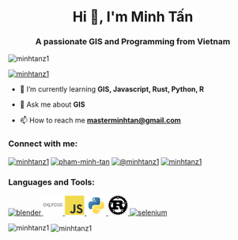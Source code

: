 <h1 align="center">Hi 👋, I'm Minh Tấn</h1>
<h3 align="center">A passionate GIS and Programming from Vietnam</h3>

<p align="left"> <img src="https://komarev.com/ghpvc/?username=minhtanz1&label=Profile%20views&color=0e75b6&style=flat-square" alt="minhtanz1" /> </p>

<p align="left"> <a href="https://github.com/ryo-ma/github-profile-trophy"><img src="https://github-profile-trophy.vercel.app/?username=minhtanz1" alt="minhtanz1" /></a> </p>

- 🌱 I’m currently learning **GIS, Javascript, Rust, Python, R**

- 💬 Ask me about **GIS**

- 📫 How to reach me **masterminhtan@gmail.com**

<h3 align="left">Connect with me:</h3>
<p align="left">
<a href="https://dev.to/minhtanz1" target="blank"><img align="center" src="https://raw.githubusercontent.com/rahuldkjain/github-profile-readme-generator/master/src/images/icons/Social/devto.svg" alt="minhtanz1" height="30" width="40" /></a>
<a href="https://linkedin.com/in/pham-minh-tan" target="blank"><img align="center" src="https://raw.githubusercontent.com/rahuldkjain/github-profile-readme-generator/master/src/images/icons/Social/linked-in-alt.svg" alt="pham-minh-tan" height="30" width="40" /></a>
<a href="https://medium.com/@minhtanz1" target="blank"><img align="center" src="https://raw.githubusercontent.com/rahuldkjain/github-profile-readme-generator/master/src/images/icons/Social/medium.svg" alt="@minhtanz1" height="30" width="40" /></a>
<a href="https://www.youtube.com/c/minhtanz1" target="blank"><img align="center" src="https://raw.githubusercontent.com/rahuldkjain/github-profile-readme-generator/master/src/images/icons/Social/youtube.svg" alt="minhtanz1" height="30" width="40" /></a>
</p>

<h3 align="left">Languages and Tools:</h3>
<p align="left"> <a href="https://www.blender.org/" target="_blank" rel="noreferrer"> <img src="https://download.blender.org/branding/community/blender_community_badge_white.svg" alt="blender" width="40" height="40"/> </a> <a href="https://expressjs.com" target="_blank" rel="noreferrer"> <img src="https://raw.githubusercontent.com/devicons/devicon/master/icons/express/express-original-wordmark.svg" alt="express" width="40" height="40"/> </a> <a href="https://developer.mozilla.org/en-US/docs/Web/JavaScript" target="_blank" rel="noreferrer"> <img src="https://raw.githubusercontent.com/devicons/devicon/master/icons/javascript/javascript-original.svg" alt="javascript" width="40" height="40"/> </a> <a href="https://www.python.org" target="_blank" rel="noreferrer"> <img src="https://raw.githubusercontent.com/devicons/devicon/master/icons/python/python-original.svg" alt="python" width="40" height="40"/> </a> <a href="https://www.rust-lang.org" target="_blank" rel="noreferrer"> <img src="https://raw.githubusercontent.com/devicons/devicon/master/icons/rust/rust-plain.svg" alt="rust" width="40" height="40"/> </a> <a href="https://www.selenium.dev" target="_blank" rel="noreferrer"> <img src="https://raw.githubusercontent.com/detain/svg-logos/780f25886640cef088af994181646db2f6b1a3f8/svg/selenium-logo.svg" alt="selenium" width="40" height="40"/> </a> </p>

<p><img align="left" src="https://github-readme-stats.vercel.app/api/top-langs?username=minhtanz1&show_icons=true&theme=gruvbox&locale=en&layout=compact" alt="minhtanz1" /></p>

<p>&nbsp;<img align="center" src="https://github-readme-stats.vercel.app/api?username=minhtanz1&show_icons=true&theme=gruvbox&locale=en" alt="minhtanz1" /></p>
